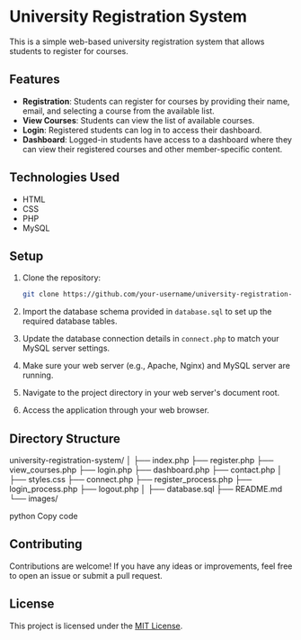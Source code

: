 # University Registration System

This is a simple web-based university registration system that allows students to register for courses.

## Features

- **Registration**: Students can register for courses by providing their name, email, and selecting a course from the available list.
- **View Courses**: Students can view the list of available courses.
- **Login**: Registered students can log in to access their dashboard.
- **Dashboard**: Logged-in students have access to a dashboard where they can view their registered courses and other member-specific content.

## Technologies Used

- HTML
- CSS
- PHP
- MySQL

## Setup

1. Clone the repository:

    ```bash
    git clone https://github.com/your-username/university-registration-system.git
    ```

2. Import the database schema provided in `database.sql` to set up the required database tables.

3. Update the database connection details in `connect.php` to match your MySQL server settings.

4. Make sure your web server (e.g., Apache, Nginx) and MySQL server are running.

5. Navigate to the project directory in your web server's document root.

6. Access the application through your web browser.

## Directory Structure

university-registration-system/
│
├── index.php
├── register.php
├── view_courses.php
├── login.php
├── dashboard.php
├── contact.php
│
├── styles.css
├── connect.php
├── register_process.php
├── login_process.php
├── logout.php
│
├── database.sql
├── README.md
└── images/

python
Copy code

## Contributing

Contributions are welcome! If you have any ideas or improvements, feel free to open an issue or submit a pull request.

## License

This project is licensed under the [MIT License](LICENSE).
